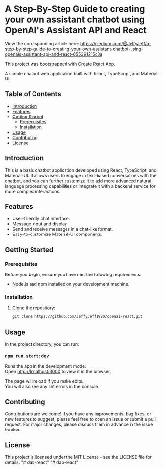 # A Step-By-Step Guide to creating your own assistant chatbot using OpenAI's Assistant API and React

View the corresponding article here: https://medium.com/@JeffyJeff/a-step-by-step-guide-to-creating-your-own-assistant-chatbot-using-openais-assistant-api-and-react-655391215c3a

This project was bootstrapped with [Create React App](https://github.com/facebook/create-react-app).

A simple chatbot web application built with React, TypeScript, and Material-UI.

## Table of Contents

- [Introduction](#introduction)
- [Features](#features)
- [Getting Started](#getting-started)
  - [Prerequisites](#prerequisites)
  - [Installation](#installation)
- [Usage](#usage)
- [Contributing](#contributing)
- [License](#license)

## Introduction

This is a basic chatbot application developed using React, TypeScript, and Material-UI. It allows users to engage in text-based conversations with the chatbot, and you can further customize it to add more advanced natural language processing capabilities or integrate it with a backend service for more complex interactions.

## Features

- User-friendly chat interface.
- Message input and display.
- Send and receive messages in a chat-like format.
- Easy-to-customize Material-UI components.

## Getting Started

### Prerequisites

Before you begin, ensure you have met the following requirements:

- Node.js and npm installed on your development machine.

### Installation

1. Clone the repository:

   ```bash
   git clone https://github.com/JeffyJeff1980/openai-react.git

## Usage

In the project directory, you can run:

### `npm run start:dev`

Runs the app in the development mode.\
Open [http://localhost:3000](http://localhost:3000) to view it in the browser.

The page will reload if you make edits.\
You will also see any lint errors in the console.

## Contributing
Contributions are welcome! If you have any improvements, bug fixes, or new features to suggest, please feel free to open an issue or submit a pull request. For major changes, please discuss them in advance in the issue tracker.

## License
This project is licensed under the MIT License - see the LICENSE file for details.
"# dab-react" 
"# dab-react" 
